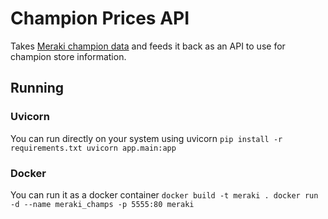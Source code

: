 # Champion Prices API
 
Takes [Meraki champion data](http://cdn.merakianalytics.com/riot/lol/resources/latest/en-US/champions.json) and feeds it back as an API to use for champion store information.

## Running

### Uvicorn
You can run directly on your system using uvicorn
``
pip install -r requirements.txt
uvicorn app.main:app
``

### Docker
You can run it as a docker container
``
 docker build -t meraki .
 docker run -d --name meraki_champs -p 5555:80 meraki
 ``

